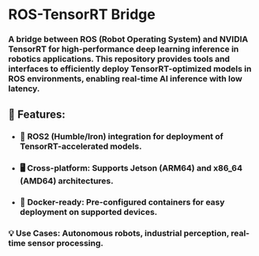 # ROS-TensorRT Bridge
### A bridge between ROS (Robot Operating System) and NVIDIA TensorRT for high-performance deep learning inference in robotics applications. This repository provides tools and interfaces to efficiently deploy TensorRT-optimized models in ROS environments, enabling real-time AI inference with low latency.

## 🚀 Features:
- ### 🤖 ROS2 (Humble/Iron) integration for deployment of TensorRT-accelerated models.
- ### 🖥️ Cross-platform: Supports Jetson (ARM64) and x86_64 (AMD64) architectures.
- ### 🐳 Docker-ready: Pre-configured containers for easy deployment on supported devices.

### 💡 Use Cases: Autonomous robots, industrial perception, real-time sensor processing.